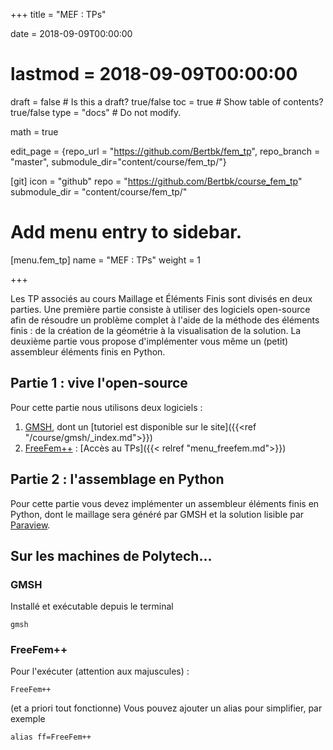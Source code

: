 +++
title = "MEF : TPs"

date = 2018-09-09T00:00:00
# lastmod = 2018-09-09T00:00:00

draft = false  # Is this a draft? true/false
toc = true  # Show table of contents? true/false
type = "docs"  # Do not modify.

math = true

edit_page = {repo_url = "https://github.com/Bertbk/fem_tp", repo_branch = "master", submodule_dir="content/course/fem_tp/"}

[git]
  icon = "github"
  repo = "https://github.com/Bertbk/course_fem_tp"
  submodule_dir = "content/course/fem_tp/"


# Add menu entry to sidebar.
[menu.fem_tp]
  name = "MEF : TPs"
  weight = 1

+++

Les TP associés au cours Maillage et Éléments Finis sont divisés en deux parties. Une première partie consiste à utiliser des logiciels open-source afin de résoudre un problème complet à l'aide de la méthode des éléments finis : de la création de la géométrie à la visualisation de la solution. La deuxième partie vous propose d'implémenter vous même un (petit) assembleur éléments finis en Python.

## Partie 1 : vive l'open-source

Pour cette partie nous utilisons deux logiciels :

1. [GMSH](https://gmsh.info), dont un [tutoriel est disponible sur le site]({{<ref "/course/gmsh/_index.md">}})
2. [FreeFem++](https://freefem.org) : [Accès au TPs]({{< relref "menu_freefem.md">}})


## Partie 2 : l'assemblage en Python

Pour cette partie vous devez implémenter un assembleur éléments finis en Python, dont le maillage sera généré par GMSH et la solution lisible par [Paraview](https://www.paraview.org).

## Sur les machines de Polytech...

### GMSH
Installé et exécutable depuis le terminal
```
gmsh
```

### FreeFem++

Pour l'exécuter (attention aux majuscules) :
```
FreeFem++
```
(et a priori tout fonctionne)
Vous pouvez ajouter un alias pour simplifier, par exemple
```
alias ff=FreeFem++
```

<!-- Pour lire un fichier GMSH dans FreeFem++, nous utilisons le module `load("gmsh)`. Pour cela, vous devez ajouter un lien vers les modules de FreeFem++
```
export LD_LIBRARY_PATH=$LD_LIBRARY_PATH:/opt/freefem/lib/ff++/3.61/lib
```
ou copiez le fichier suivant dans votre dossier courant :
```
/opt/freefem/lib/ff++/3.61/lib/gmsh.so
```

Vous pouvez bien entendu automatiser tout cela dans votre `.bash_profile` à la racine de votre Home :
```
#.bash_profile
alias ff=/opt/freefem/bin/FreeFem++
export LD_LIBRARY_PATH=$LD_LIBRARY_PATH:/opt/freefem/lib/ff++/3.61/lib
``` -->